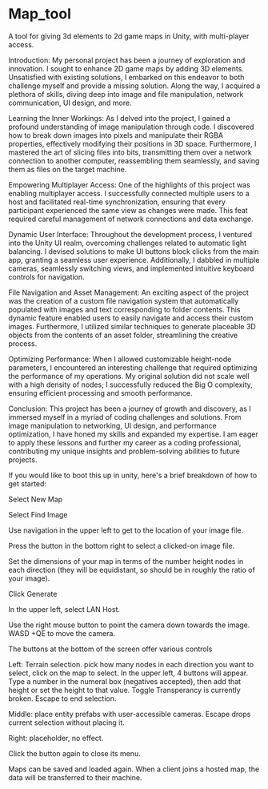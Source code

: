 # Map_tool
A tool for giving 3d elements to 2d game maps in Unity, with multi-player access.

Introduction:
My personal project has been a journey of exploration and innovation. I sought to enhance 2D game maps by adding 3D elements. Unsatisfied with existing solutions, I embarked on this endeavor to both challenge myself and provide a missing solution. Along the way, I acquired a plethora of skills, diving deep into image and file manipulation, network communication, UI design, and more.

Learning the Inner Workings:
As I delved into the project, I gained a profound understanding of image manipulation through code. I discovered how to break down images into pixels and manipulate their RGBA properties, effectively modifying their positions in 3D space. Furthermore, I mastered the art of slicing files into bits, transmitting them over a network connection to another computer, reassembling them seamlessly, and saving them as files on the target machine.

Empowering Multiplayer Access:
One of the highlights of this project was enabling multiplayer access. I successfully connected multiple users to a host and facilitated real-time synchronization, ensuring that every participant experienced the same view as changes were made. This feat required careful management of network connections and data exchange.

Dynamic User Interface:
Throughout the development process, I ventured into the Unity UI realm, overcoming challenges related to automatic light balancing. I devised solutions to make UI buttons block clicks from the main app, granting a seamless user experience. Additionally, I dabbled in multiple cameras, seamlessly switching views, and implemented intuitive keyboard controls for navigation.

File Navigation and Asset Management:
An exciting aspect of the project was the creation of a custom file navigation system that automatically populated with images and text corresponding to folder contents. This dynamic feature enabled users to easily navigate and access their custom images. Furthermore, I utilized similar techniques to generate placeable 3D objects from the contents of an asset folder, streamlining the creative process.

Optimizing Performance:
When I allowed customizable height-node parameters, I encountered an interesting challenge that required optimizing the performance of my operations. My original solution did not scale well with a high density of nodes; I successfully reduced the Big O complexity, ensuring efficient processing and smooth performance.

Conclusion:
This project has been a journey of growth and discovery, as I immersed myself in a myriad of coding challenges and solutions. From image manipulation to networking, UI design, and performance optimization, I have honed my skills and expanded my expertise. I am eager to apply these lessons and further my career as a coding professional, contributing my unique insights and problem-solving abilities to future projects.

If you would like to boot this up in unity, here's a brief breakdown of how to get started:

Select New Map

Select Find Image

Use navigation in the upper left to get to the location of your image file.

Press the button in the bottom right to select a clicked-on image file.

Set the dimensions of your map in terms of the number height nodes in each direction (they will be equidistant, so should be in roughly the ratio of your image).

Click Generate

In the upper left, select LAN Host.

Use the right mouse button to point the camera down towards the image. WASD +QE to move the camera.

The buttons at the bottom of the screen offer various controls

  Left: Terrain selection. pick how many nodes in each direction you want to select, click on the map to select. In the upper left, 4 buttons will appear. Type a number in the numeral box (negatives accepted), then add that height or set the height to that value. Toggle Transperancy is currently broken. Escape to end selection.
  
  Middle: place entity prefabs with user-accessible cameras. Escape drops current selection without placing it.
  
  Right: placeholder, no effect.
  
Click the button again to close its menu.

Maps can be saved and loaded again. When a client joins a hosted map, the data will be transferred to their machine.
